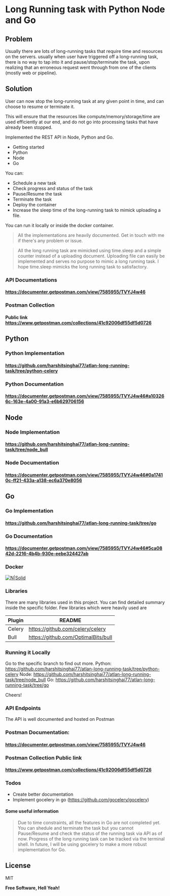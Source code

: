 # Long Running task with Python Node and Go

## Problem

Usually there are lots of long-running tasks that require time and resources on the servers. usually when user have triggered off a long-running task, there is no way to tap into it and pause/stop/terminate the task, upon realizing that an erroneous request went through from one of the clients (mostly web or pipeline).

## Solution

User can now stop the long-running task at any given point in time, and can choose to resume or terminate it.

This will ensure that the resources like compute/memory/storage/time are used efficiently at our end, and do not go into processing tasks that have already been stopped.

Implemented the REST API in Node, Python and Go.

- Getting started
- Python
- Node
- Go

You can:

- Schedule a new task
- Check progress and status of the task
- Pause/Resume the task
- Terminate the task
- Deploy the container
- Increase the sleep time of the long-running task to mimick uploading a file.

You can run it locally or inside the docker container.

> All the implementations are heavily documented. Get in touch with me if there's any problem or issue.

> All the long running task are mimicked using time.sleep and a simple counter instead of a uploading document. Uploading file can easily be implemented and serves no purpose to mimic a long running task. I hope time.sleep mimicks the long running task to satisfactory.

### API Documentations

#### https://documenter.getpostman.com/view/7585955/TVYJ4w46

### Postman Collection

#### Public link https://www.getpostman.com/collections/41c92006df55df5d0726

## Python

### Python Implementation

#### https://github.com/harshitsinghai77/atlan-long-running-task/tree/python-celery

### Python Documentation

#### https://documenter.getpostman.com/view/7585955/TVYJ4w46#a103266c-163e-4a00-91a3-e6b629706156

## Node

### Node Implementation

#### https://github.com/harshitsinghai77/atlan-long-running-task/tree/node_bull

### Node Documentation

#### https://documenter.getpostman.com/view/7585955/TVYJ4w46#0a17410c-ff21-433a-a138-ec6a370e8056

## Go

### Go Implementation

#### https://github.com/harshitsinghai77/atlan-long-running-task/tree/go

### Go Documentation

#### https://documenter.getpostman.com/view/7585955/TVYJ4w46#5ca0842d-2216-4b4b-930e-eebe324427ab

### Docker

[![N|Solid](https://i.ibb.co/0GSDfJx/all-docker.png)](https://i.ibb.co/0GSDfJx/all-docker.png)

### Libraries

There are many libraries used in this project. You can find detailed summary inside the specific folder.
Few libraries which were heavily used are

| Plugin | README                              |
| ------ | ----------------------------------- |
| Celery | https://github.com/celery/celery    |
| Bull   | https://github.com/OptimalBits/bull |

### Running it Locally

Go to the specific branch to find out more.
Python: https://github.com/harshitsinghai77/atlan-long-running-task/tree/python-celery
Node: https://github.com/harshitsinghai77/atlan-long-running-task/tree/node_bull
Go: https://github.com/harshitsinghai77/atlan-long-running-task/tree/go

Cheers!

### API Endpoints

The API is well documented and hosted on Postman

### Postman Documentation:

#### https://documenter.getpostman.com/view/7585955/TVYJ4w46

### Postman Collection Public link

#### https://www.getpostman.com/collections/41c92006df55df5d0726

### Todos

- Create better documentation
- Implement gocelery in go (https://github.com/gocelery/gocelery)

#### Some useful information

> Due to time constraints, all the features in Go are not completed yet. You can shedule and terminate the task but you cannot Pause/Resume and check the status of the running task via API as of now. Progress of the long running task can be tracked via the terminal shell. In future, I will be using gocelery to make a more robust implementation for Go.

## License

MIT

**Free Software, Hell Yeah!**
